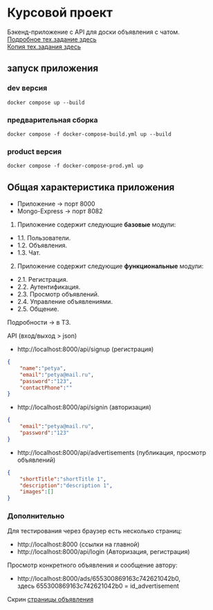 # Курсовой проект

Бэкенд-приложение с API для доски объявления с чатом.   
[Подробное тех.задание здесь](https://github.com/netology-code/ndse-diplom)      
[Копия тех.задания здесь](https://github.com/riadesigner/course-app/blob/main/original-task.md)   


## запуск приложения 

### dev версия
```shell
docker compose up --build
```

### предварительная сборка
```shell
docker compose -f docker-compose-build.yml up --build 
```

### product версия
```shell
docker compose -f docker-compose-prod.yml up
```


## Общая характеристика приложения

- Приложение -> порт 8000   
- Mongo-Express -> порт 8082 

1. Приложение содержит следующие **базовые** модули:

- 1.1. Пользователи.
- 1.2. Объявления.
- 1.3. Чат.

2. Приложение содержит следующие **функциональные** модули:

- 2.1. Регистрация.
- 2.2. Аутентификация.
- 2.3. Просмотр объявлений.
- 2.4. Управление объявлениями.
- 2.5. Общение.

Подробности -> в ТЗ.

API (вход/выход > json)
- http://localhost:8000/api/signup (регистрация)
```json
{
    "name":"petya",
    "email":"petya@mail.ru",
    "password":"123",
    "contactPhone":""
}
```
- http://localhost:8000/api/signin (авторизация)
```json
{
    "email":"petya@mail.ru",
    "password":"123"
}
```
- http://localhost:8000/api/advertisements (публикация, просмотр объявлений)
```json title="multipart-form-data"
{
    "shortTitle":"shortTitle 1",
    "description":"description 1",
    "images":[]
}
```

 
### Дополнительно

Для тестирования через браузер есть несколько страниц:
- http://localhost:8000 (ссылки на главной)
- http://localhost:8000/api/login (Авторизация, регистрация)

Просмотр конкретного объявления и сообщение автору:
- http://localhost:8000/ads/655300869163c742621042b0,   
 здесь 655300869163c742621042b0 = id_advertisement 

Скрин [страницы объявления](https://github.com/riadesigner/course-app/blob/main/screen-01.png)







